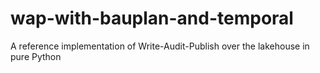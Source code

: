 # wap-with-bauplan-and-temporal
A reference implementation of Write-Audit-Publish over the lakehouse in pure Python
